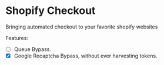 # Shopify Checkout
Bringing automated checkout to your favorite shopify websites

Features:
- [ ] Queue Bypass.
- [x] Google Recaptcha Bypass, without ever harvesting tokens. 

